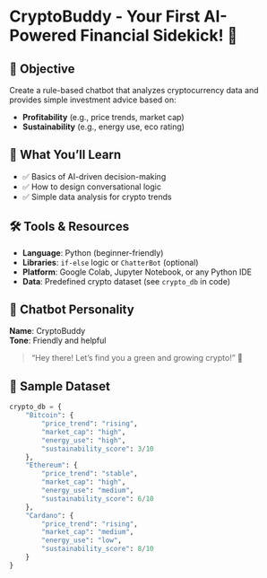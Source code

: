 # CryptoBuddy - Your First AI-Powered Financial Sidekick! 🌟

## 🚀 Objective
Create a rule-based chatbot that analyzes cryptocurrency data and provides simple investment advice based on:
- **Profitability** (e.g., price trends, market cap)
- **Sustainability** (e.g., energy use, eco rating)

## 🎯 What You’ll Learn
- ✅ Basics of AI-driven decision-making
- ✅ How to design conversational logic
- ✅ Simple data analysis for crypto trends

## 🛠 Tools & Resources
- **Language**: Python (beginner-friendly)
- **Libraries**: `if-else` logic or `ChatterBot` (optional)
- **Platform**: Google Colab, Jupyter Notebook, or any Python IDE
- **Data**: Predefined crypto dataset (see `crypto_db` in code)

## 🤖 Chatbot Personality
**Name**: CryptoBuddy  
**Tone**: Friendly and helpful  
> “Hey there! Let’s find you a green and growing crypto!” 🌱

## 💾 Sample Dataset

```python
crypto_db = {
    "Bitcoin": {
        "price_trend": "rising",
        "market_cap": "high",
        "energy_use": "high",
        "sustainability_score": 3/10
    },
    "Ethereum": {
        "price_trend": "stable",
        "market_cap": "high",
        "energy_use": "medium",
        "sustainability_score": 6/10
    },
    "Cardano": {
        "price_trend": "rising",
        "market_cap": "medium",
        "energy_use": "low",
        "sustainability_score": 8/10
    }
}
